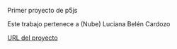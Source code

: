 Primer proyecto de p5js

Este trabajo pertenece a (Nube) Luciana Belén Cardozo

[URL del proyecto](https://editor.p5js.org/caritadenube/sketches/GMolgFHwp)